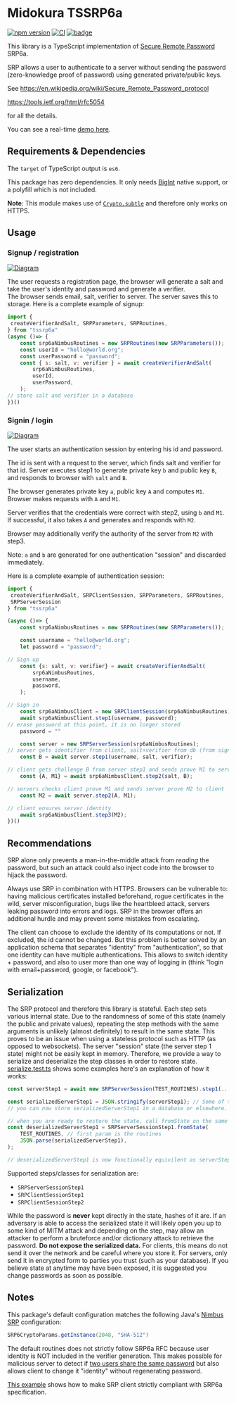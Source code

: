 # Midokura TSSRP6a

[![npm version](https://badge.fury.io/js/tssrp6a.svg)](https://badge.fury.io/js/tssrp6a)
[![CI](https://github.com/midonet/tssrp6a/actions/workflows/main.yml/badge.svg)](https://github.com/midonet/tssrp6a/actions/workflows/main.yml)
[![badge](https://img.shields.io/endpoint?url=https://gist.githubusercontent.com/bgrosse-midokura/6d88c7cb89cc67292dc093e5d7bcede3/raw/tssrp6a-coverage-badge.json)](https://midonet.github.io/tssrp6a/coverage)

This library is a TypeScript implementation of [Secure Remote Password](http://srp.stanford.edu/) SRP6a.

SRP allows a user to authenticate to a server without sending the password (zero-knowledge proof of password)
using generated private/public keys.

See
https://en.wikipedia.org/wiki/Secure_Remote_Password_protocol

https://tools.ietf.org/html/rfc5054

for all the details.

You can see a real-time [demo here](https://midonet.github.io/tssrp6a/demo).

## Requirements & Dependencies

The `target` of TypeScript output is `es6`.

This package has zero dependencies. It only needs [BigInt](https://developer.mozilla.org/en-US/docs/Web/JavaScript/Reference/Global_Objects/BigInt)
native support, or a polyfill which is not included.

**Note**: This module makes use of [`Crypto.subtle`](https://developer.mozilla.org/en-US/docs/Web/API/Crypto/subtle) and therefore only works on HTTPS.

## Usage
### Signup / registration

[![Diagram](docs/signup.svg)](https://mermaidjs.github.io/mermaid-live-editor/#/edit/eyJjb2RlIjoic2VxdWVuY2VEaWFncmFtXG4gICAgcGFydGljaXBhbnQgQiBhcyBCcm93c2VyXG4gICAgcGFydGljaXBhbnQgUyBhcyBTZXJ2ZXJcbiAgICBOb3RlIGxlZnQgb2YgQjogVXNlciBlbnRlcnM8YnIvPmlkLCBwYXNzd29yZFxuICAgIEItPj5COiBzYWx0ID0gY2xpZW50LmdlbmVyYXRlUmFuZG9tU2FsdCgpXG4gICAgQi0-PkI6IGNsaWVudC5nZW5lcmF0ZVZlcmlmaWVyKHNhbHQsIGlkLCBwYXNzd29yZClcbiAgICBCLT4-UzogZW1haWwsIHNhbHQsIHZlcmlmaWVyXG4gICAgTm90ZSByaWdodCBvZiBTOiBzYXZlIGJ5IGlkOjxici8-c2FsdCwgdmVyaWZpZXJcbiIsIm1lcm1haWQiOnsidGhlbWUiOiJkZWZhdWx0In19)

The user requests a registration page, the browser will generate a salt and take the user's identity and password and generate a verifier.  
The browser sends email, salt, verifier to server. The server saves this to storage.
Here is a complete example of signup:
```JavaScript
import {
 createVerifierAndSalt, SRPParameters, SRPRoutines,
} from "tssrp6a"
(async ()=> {
    const srp6aNimbusRoutines = new SRPRoutines(new SRPParameters());
    const userId = "hello@world.org";
    const userPassword = "password";
    const { s: salt, v: verifier } = await createVerifierAndSalt(
        srp6aNimbusRoutines,
        userId,
        userPassword,
    );
// store salt and verifier in a database
})()
```

### Signin / login

[![Diagram](docs/signin.svg)](https://mermaidjs.github.io/mermaid-live-editor/#/edit/eyJjb2RlIjoic2VxdWVuY2VEaWFncmFtXG4gICAgcGFydGljaXBhbnQgQiBhcyBCcm93c2VyXG4gICAgcGFydGljaXBhbnQgUyBhcyBTZXJ2ZXJcbiAgICBOb3RlIGxlZnQgb2YgQjogVXNlciBlbnRlcnM8YnIvPmlkLCBwYXNzd29yZFxuICAgIEItPj5COiBjbGllbnQuc3RlcDEoaWQsIHBhc3N3b3JkKVxuICAgIEItPj5TOiBpZFxuICAgIE5vdGUgcmlnaHQgb2YgUzogZmluZCBpbiBzdG9yYWdlPGJyLz5ieSBpZDo8YnIvPnNhbHQsIHZlcmlmaWVyXG4gICAgUy0-PlM6IGIsQiA9IHNlcnZlci5zdGVwMShpZCwgc2FsdCwgdmVyaWZpZXIpXG4gICAgUy0-PkI6IHNhbHQsIEJcbiAgICBCLT4-QjogYSxBLE0xID0gY2xpZW50LnN0ZXAyKHNhbHQsIEIpXG4gICAgQi0-PlM6IEEsTTFcbiAgICBTLT4-UzogTTIgPSBzZXJ2ZXIuc3RlcDIoYiwgQSwgTTEpXG4gICAgUy0-PkI6IE0yXG4gICAgTm90ZSBsZWZ0IG9mIEI6IEJyb3dzZXIgbWF5IHZlcmlmeTxici8-c2VydmVyXG4gICAgQi0tPj5COiBjbGllbnQuc3RlcDMoYSwgTTIpIiwibWVybWFpZCI6eyJ0aGVtZSI6ImRlZmF1bHQifX0)

The user starts an authentication session by entering his id and password.

The id is sent with a request to the server, which finds salt and verifier for that id. Server executes step1 to generate private key `b` and public key `B`, and responds to browser with `salt` and `B`.

The browser generates private key `a`, public key `A` and computes `M1`. Browser makes requests with `A` and `M1`.

Server verifies that the credentials were correct with step2, using `b` and `M1`. If successful, it also takes `A` and generates and responds with `M2`.

Browser may additionally verify the authority of the server from `M2` with step3.

Note: `a` and `b` are generated for one authentication "session" and discarded immediately.

Here is a complete example of authentication session:
```JavaScript
import {
 createVerifierAndSalt, SRPClientSession, SRPParameters, SRPRoutines,
 SRPServerSession
} from "tssrp6a"

(async ()=> {
    const srp6aNimbusRoutines = new SRPRoutines(new SRPParameters());

    const username = "hello@world.org";
    let password = "password";

// Sign up
    const {s: salt, v: verifier} = await createVerifierAndSalt(
        srp6aNimbusRoutines,
        username,
        password,
    );

// Sign in
    const srp6aNimbusClient = new SRPClientSession(srp6aNimbusRoutines);
    await srp6aNimbusClient.step1(username, password);
// erase password at this point, it is no longer stored
    password = ""

    const server = new SRPServerSession(srp6aNimbusRoutines);
// server gets identifier from client, salt+verifier from db (from signup)
    const B = await server.step1(username, salt, verifier);

// client gets challenge B from server step1 and sends prove M1 to server
    const {A, M1} = await srp6aNimbusClient.step2(salt, B);

// servers checks client prove M1 and sends server prove M2 to client
    const M2 = await server.step2(A, M1);

// client ensures server identity
    await srp6aNimbusClient.step3(M2);
})()
```

## Recommendations

SRP alone only prevents a man-in-the-middle attack from _reading_ the password, but such an attack could also inject code into the browser to hijack the password.

Always use SRP in combination with HTTPS. Browsers can be vulnerable to: having malicious certificates installed beforehand, rogue certificates in the wild, server misconfiguration, bugs like the heartbleed attack, servers leaking password into errors and logs. SRP in the browser offers an additional hurdle and may prevent some mistakes from escalating.

The client can choose to exclude the identity of its computations or not. If excluded, the id cannot be changed. But this problem is better solved by an application schema that separates "identity" from "authentication", so that one identity can have multiple authentications. This allows to switch identity + password, and also to user more than one way of logging in (think "login with email+password, google, or facebook").

## Serialization

The SRP protocol and therefore this library is stateful. Each step sets various internal state. Due to the randomness of some of this state (namely the public and private values), repeating the step methods with the same arguments is unlikely (almost definitely) to result in the same state. This proves to be an issue when using a stateless protocol such as HTTP (as opposed to websockets). The server "session" state (the server step 1 state) might not be easily kept in memory. Therefore, we provide a way to serialize and deserialize the step classes in order to restore state. [serialize.test.ts](test/serialize.test.ts) shows some examples here's an explanation of how it works:

```typescript
const serverStep1 = await new SRPServerSession(TEST_ROUTINES).step1(...); // Each step returns a class, in this case .step1 returns SRPServerSessionStep1

const serializedServerStep1 = JSON.stringify(serverStep1); // Some of the step methods (see below for which ones) have a .toJSON method that returns the internal state. JSON.stringify calls .toJSON
// you can now store serializedServerStep1 in a database or elsewhere. There are security implications, see below. 

// when you are ready to restore the state, call fromState on the same step class used to serialize the data (in this case SRPServerSessionStep1) to deserialize
const deserializedServerStep1 = SRPServerSessionStep1.fromState(
    TEST_ROUTINES, // first param is the routines
    JSON.parse(serializedServerStep1),
);

// deserializedServerStep1 is now functionally equivilent as serverStep1 because it contains the same state
```

Supported steps/classes for serialization are:

- `SRPServerSessionStep1`
- `SRPClientSessionStep1`
- `SRPClientSessionStep2`

While the password is **never** kept directly in the state, hashes of it are. If an adversary is able to access the serialized state it will likely open you up to some kind of MITM attack and depending on the step, may allow an attacker to perform a bruteforce and/or dictionary attack to retrieve the password. **Do not expose the serialized data.** For clients, this means do not send it over the network and be careful where you store it. For servers, only send it in encrypted form to parties you trust (such as your database). If you believe state at anytime may have been exposed, it is suggested you change passwords as soon as possible.

## Notes

This package's default configuration matches the following Java's 
[Nimbus SRP](https://connect2id.com/products/nimbus-srp) configuration:
```Java
SRP6CryptoParams.getInstance(2048, "SHA-512")
```

The default routines does not
strictly follow SRP6a RFC because user identity is NOT included in the verifier generation.
This makes possible for malicious server to detect if
[two users share the same password](https://crypto.stackexchange.com/questions/8626/why-is-tls-srp-verifier-based-on-user-name/9430#9430)
but also allows client to change it "identity" without regenerating password.

[This example](test/srp6a.test.ts) shows how to make SRP client strictly compliant with
SRP6a specification.
